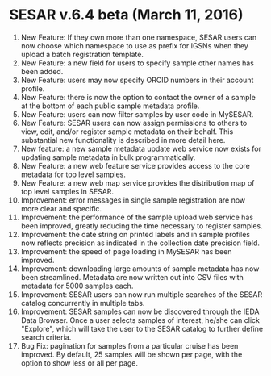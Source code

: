 # SESAR v.6.4 beta (March 11, 2016)
1. New Feature: If they own more than one namespace, SESAR users can now choose which namespace to use as prefix for IGSNs when they upload a batch registration template.
2. New Feature: a new field for users to specify sample other names has been added.
3. New Feature: users may now specify ORCID numbers in their account profile.
4. New Feature: there is now the option to contact the owner of a sample at the bottom of each public sample metadata profile.
5. New Feature: users can now filter samples by user code in MySESAR.
6. New Feature: SESAR users can now assign permissions to others to view, edit, and/or register sample metadata on their behalf. This substantial new functionality is described in more detail here.
7. New feature: a new sample metadata update web service now exists for updating sample metadata in bulk programmatically.
8. New Feature: a new web feature service provides access to the core metadata for top level samples.
9. New Feature: a new web map service provides the distribution map of top level samples in SESAR.
10. Improvement: error messages in single sample registration are now more clear and specific.
11. Improvement: the performance of the sample upload web service has been improved, greatly reducing the time necessary to register samples.
12. Improvement: the date string on printed labels and in sample profiles now reflects precision as indicated in the collection date precision field.
13. Improvement: the speed of page loading in MySESAR has been improved.
14. Improvement: downloading large amounts of sample metadata has now been streamlined. Metadata are now written out into CSV files with metadata for 5000 samples each.
15. Improvement: SESAR users can now run multiple searches of the SESAR catalog concurrently in multiple tabs.
16. Improvement: SESAR samples can now be discovered through the IEDA Data Browser. Once a user selects samples of interest, he/she can click "Explore", which will take the user to the SESAR catalog to further define search criteria.
17. Bug Fix: pagination for samples from a particular cruise has been improved. By default, 25 samples will be shown per page, with the option to show less or all per page.
